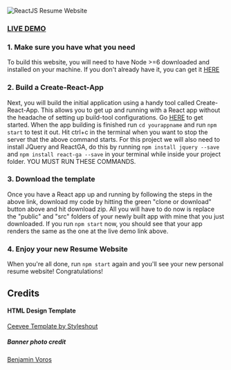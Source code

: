![ReactJS Resume Website](resume-screenshot.png?raw=true "ReactJS Resume Website")

### <a href="">LIVE DEMO</a>

### 1. Make sure you have what you need

To build this website, you will need to have Node >=6 downloaded and installed on your machine. If you don't already have it, you can get it <a href="https://nodejs.org/en/download/">HERE</a>

### 2. Build a Create-React-App

Next, you will build the initial application using a handy tool called Create-React-App. This allows you to get up and running with a React app without the headache of setting up build-tool configurations. Go <a href="https://reactjs.org/docs/installation.html">HERE</a> to get started. When the app building is finished run `cd yourappname` and run `npm start` to test it out. Hit ctrl+c in the terminal when you want to stop the server that the above command starts. For this project we will also need to install JQuery and ReactGA, do this by running `npm install jquery --save` and `npm install react-ga --save` in your terminal while inside your project folder. YOU MUST RUN THESE COMMANDS.

### 3. Download the template

Once you have a React app up and running by following the steps in the above link, download my code by hitting the green "clone or download" button above and hit download zip. All you will have to do now is replace the "public" and "src" folders of your newly built app with mine that you just downloaded. If you run `npm start` now, you should see that your app renders the same as the one at the live demo link above.

### 4. Enjoy your new Resume Website

When you're all done, run `npm start` again and you'll see your new personal resume website! Congratulations!

## Credits

#### HTML Design Template

<a href="https://www.styleshout.com/free-templates/ceevee/">Ceevee Template by Styleshout</a>

##### Banner photo credit

<a href="https://unsplash.com/photos/phIFdC6lA4E">Benjamin Voros</a>
